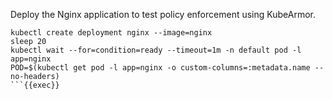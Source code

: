 Deploy the Nginx application to test policy enforcement using KubeArmor.

```
kubectl create deployment nginx --image=nginx
sleep 20
kubectl wait --for=condition=ready --timeout=1m -n default pod -l app=nginx
POD=$(kubectl get pod -l app=nginx -o custom-columns=:metadata.name --no-headers)
```{{exec}}

